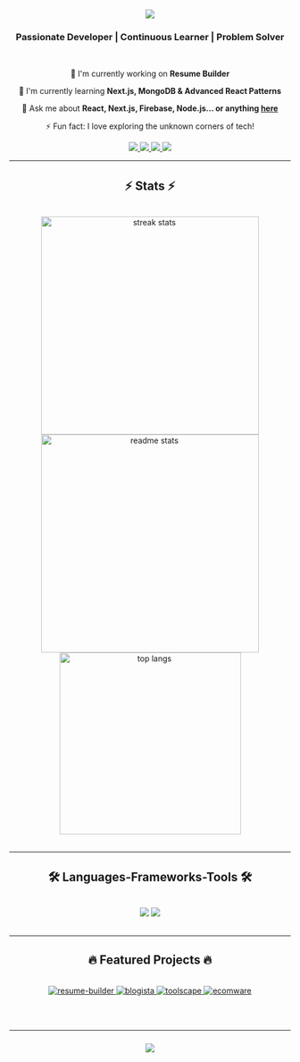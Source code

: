 <link href="https://fonts.googleapis.com/css2?family=Poppins:wght@400;700&display=swap" rel="stylesheet">
<style>
  header, footer {
    font-family: 'Poppins', sans-serif;
  }
</style>

<h1 align="center" class="header-footer-font">
    <img src="https://readme-typing-svg.herokuapp.com/?font=Righteous&size=35&center=true&vCenter=true&width=500&height=70&duration=4000&lines=Hi+There!+👋;+I'm+Muhammad+Haseeb!;+Full+Stack+Developer+💻;+MERN+Stack+Enthusiast+🚀" />
</h1>

<h3 align="center" class="header-footer-font">Passionate Developer | Continuous Learner | Problem Solver</h3>

<br/>

<div align="center">
 
 🔭 I'm currently working on **Resume Builder**
 
 🌱 I'm currently learning **Next.js, MongoDB & Advanced React Patterns**

 💬 Ask me about **React, Next.js, Firebase, Node.js... or anything [here](https://github.com/haseebshahbaz/haseebshahbaz/issues)**

 ⚡ Fun fact: I love exploring the unknown corners of tech!

 </div>

<div align="center"> 
  <a href="mailto:haseebshahbazpk786@gmail.com">
    <img src="https://img.shields.io/badge/Gmail-333333?style=for-the-badge&logo=gmail&logoColor=red" />
  </a>
  <a href="https://www.linkedin.com/in/mdhaseeb07/" target="_blank">
    <img src="https://img.shields.io/badge/LinkedIn-0077B5?style=for-the-badge&logo=linkedin&logoColor=white" />
  </a>
  <a href="https://web.facebook.com/profile.php?id=100013907506597" target="_blank">
    <img src="https://img.shields.io/badge/Facebook-1877F2?style=for-the-badge&logo=facebook&logoColor=white" />
  </a>
  <a href="https://www.instagram.com/ch.haseebshahbaz/" target="_blank">
    <img src="https://img.shields.io/badge/Instagram-E4405F?style=for-the-badge&logo=instagram&logoColor=white" />
  </a>
</div>

<hr class="header-footer-font"/>

<h2 align="center" class="header-footer-font">⚡ Stats ⚡</h2>
<br>
<div align=center>
  <img width=390 src="https://streak-stats.demolab.com/?user=haseebshahbaz&count_private=true&theme=react&border_radius=10" alt="streak stats"/>
  <img width=390 src="https://github-readme-stats-salesp07.vercel.app/api?username=haseebshahbaz&count_private=true&show_icons=true&theme=react&rank_icon=github&border_radius=10" alt="readme stats" />
  <br/>
  <img width=325 align="center" src="https://github-readme-stats-salesp07.vercel.app/api/top-langs/?username=haseebshahbaz&hide=HTML&langs_count=8&layout=compact&theme=react&border_radius=10&size_weight=0.5&count_weight=0.5&exclude_repo=github-readme-stats" alt="top langs" />
</div>

<br/>

<hr class="header-footer-font"/>

<h2 align="center" class="header-footer-font">🛠️ Languages-Frameworks-Tools 🛠️</h2>
<br/>
<div align="center">
    <img src="https://skillicons.dev/icons?i=react,bootstrap,mui,html,css,vscode,github,figma,tailwind,git" />
    <img src="https://skillicons.dev/icons?i=nodejs,javascript,typescript,express,firebase,mongodb,nextjs,mysql" /><br>
</div>

<br/>

<hr class="header-footer-font"/>

<h2 align="center" class="header-footer-font">🔥 Featured Projects 🔥</h2>
<br/>

<div align="center">
    <a href="https://github.com/haseebshahbaz/resume-builder">
        <img src="https://denvercoder1-github-readme-stats.vercel.app/api/pin/?username=haseebshahbaz&repo=resume-builder&theme=react&bg_color=1F222E&title_color=F85D7F&hide_border=true&icon_color=F8D866&show_icons=true" alt="resume-builder" />
    </a>
    <a href="https://blogista-blog-website.vercel.app/">
        <img src="https://denvercoder1-github-readme-stats.vercel.app/api/pin/?username=haseebshahbaz&repo=blogista&theme=react&bg_color=1F222E&title_color=F85D7F&hide_border=true&icon_color=F8D866&show_icons=true" alt="blogista" />
    </a>
    <a href="https://toolscape.vercel.app/">
        <img src="https://denvercoder1-github-readme-stats.vercel.app/api/pin/?username=haseebshahbaz&repo=toolscape&theme=react&bg_color=1F222E&title_color=F85D7F&hide_border=true&icon_color=F8D866&show_icons=true" alt="toolscape" />
    </a>
    <a href="https://haseebshahbaz.github.io/ECOMWARE/">
        <img src="https://denvercoder1-github-readme-stats.vercel.app/api/pin/?username=haseebshahbaz&repo=ECOMWARE&theme=react&bg_color=1F222E&title_color=F85D7F&hide_border=true&icon_color=F8D866&show_icons=true" alt="ecomware" />
    </a>
</div>

<br/><br/>

<hr class="header-footer-font"/>

<h3 align="center" class="header-footer-font">
    <img src="https://readme-typing-svg.herokuapp.com/?font=Righteous&size=25&center=true&vCenter=true&width=500&height=70&duration=4000&lines=Thanks+for+visiting!+✌️;+Shoot+me+a+message+on+LinkedIn!;I'm+always+down+to+collab+:)">
</h3>

<br/>
